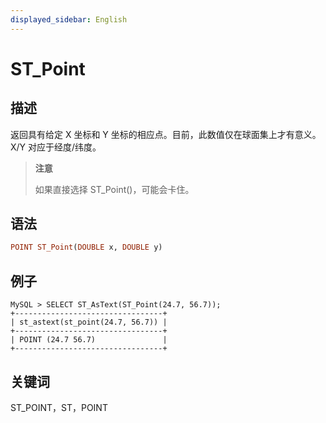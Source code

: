 ```yaml
---
displayed_sidebar: English
---
```


# ST_Point

## 描述

返回具有给定 X 坐标和 Y 坐标的相应点。目前，此数值仅在球面集上才有意义。X/Y 对应于经度/纬度。

> **注意**
>
> 如果直接选择 ST_Point()，可能会卡住。

## 语法

```Haskell
POINT ST_Point(DOUBLE x, DOUBLE y)
```

## 例子

```Plain Text
MySQL > SELECT ST_AsText(ST_Point(24.7, 56.7));
+---------------------------------+
| st_astext(st_point(24.7, 56.7)) |
+---------------------------------+
| POINT (24.7 56.7)               |
+---------------------------------+
```

## 关键词

ST_POINT，ST，POINT
